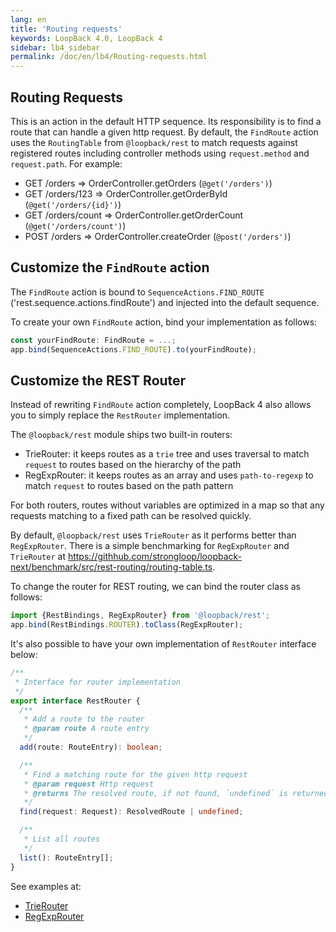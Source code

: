 ```yaml
---
lang: en
title: 'Routing requests'
keywords: LoopBack 4.0, LoopBack 4
sidebar: lb4_sidebar
permalink: /doc/en/lb4/Routing-requests.html
---
```


## Routing Requests

This is an action in the default HTTP sequence. Its responsibility is to find a
route that can handle a given http request. By default, the `FindRoute` action
uses the `RoutingTable` from `@loopback/rest` to match requests against
registered routes including controller methods using `request.method` and
`request.path`. For example:

- GET /orders => OrderController.getOrders (`@get('/orders')`)
- GET /orders/123 => OrderController.getOrderById (`@get('/orders/{id}')`)
- GET /orders/count => OrderController.getOrderCount (`@get('/orders/count')`)
- POST /orders => OrderController.createOrder (`@post('/orders')`)

## Customize the `FindRoute` action

The `FindRoute` action is bound to `SequenceActions.FIND_ROUTE`
('rest.sequence.actions.findRoute') and injected into the default sequence.

To create your own `FindRoute` action, bind your implementation as follows:

```ts
const yourFindRoute: FindRoute = ...;
app.bind(SequenceActions.FIND_ROUTE).to(yourFindRoute);
```

## Customize the REST Router

Instead of rewriting `FindRoute` action completely, LoopBack 4 also allows you
to simply replace the `RestRouter` implementation.

The `@loopback/rest` module ships two built-in routers:

- TrieRouter: it keeps routes as a `trie` tree and uses traversal to match
  `request` to routes based on the hierarchy of the path
- RegExpRouter: it keeps routes as an array and uses `path-to-regexp` to match
  `request` to routes based on the path pattern

For both routers, routes without variables are optimized in a map so that any
requests matching to a fixed path can be resolved quickly.

By default, `@loopback/rest` uses `TrieRouter` as it performs better than
`RegExpRouter`. There is a simple benchmarking for `RegExpRouter` and
`TrieRouter` at
https://githhub.com/strongloop/loopback-next/benchmark/src/rest-routing/routing-table.ts.

To change the router for REST routing, we can bind the router class as follows:

```ts
import {RestBindings, RegExpRouter} from '@loopback/rest';
app.bind(RestBindings.ROUTER).toClass(RegExpRouter);
```

It's also possible to have your own implementation of `RestRouter` interface
below:

```ts
/**
 * Interface for router implementation
 */
export interface RestRouter {
  /**
   * Add a route to the router
   * @param route A route entry
   */
  add(route: RouteEntry): boolean;

  /**
   * Find a matching route for the given http request
   * @param request Http request
   * @returns The resolved route, if not found, `undefined` is returned
   */
  find(request: Request): ResolvedRoute | undefined;

  /**
   * List all routes
   */
  list(): RouteEntry[];
}
```

See examples at:

- [TrieRouter](https://github.com/strongloop/loopback-next/tree/master/packages/rest/src/router/trie-router.ts)
- [RegExpRouter](https://github.com/strongloop/loopback-next/tree/master/packages/rest/src/router/regexp-router.ts)
